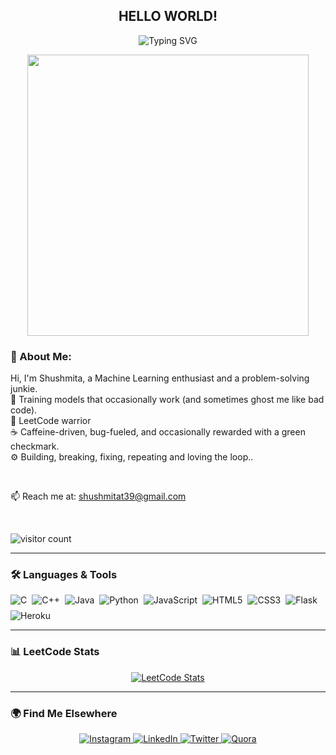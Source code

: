 <h2 align="center">HELLO WORLD!</h2>

<p align="center">
  <img src="https://readme-typing-svg.demolab.com?font=Fira+Code&weight=500&size=25&pause=1000&center=true&width=500&lines=Welcome+to+Shushmita's+GitHub!+🚀" alt="Typing SVG" />
</p>

<p align="center">
  <img src="https://media.giphy.com/media/RbDKaczqWovIugyJmW/giphy.gif" width="450" />
</p>




### 🧠 About Me:
Hi, I'm Shushmita, a Machine Learning enthusiast and a problem-solving junkie.  
🤖 Training models that occasionally work (and sometimes ghost me like bad code).  
🧠 LeetCode warrior  
☕ Caffeine-driven, bug-fueled, and occasionally rewarded with a green checkmark.  
⚙️ Building, breaking, fixing, repeating and loving the loop..

<br>

📫 Reach me at: [shushmitat39@gmail.com](mailto:shushmitat39@gmail.com)

<br>
<p align="left">
  <img src="https://komarev.com/ghpvc/?username=Shushmitaaaa&style=flat-square&color=blue" alt="visitor count"/>
</p>

---


### 🛠️ Languages & Tools

<p align="center" style="display:flex; flex-wrap: wrap; gap: 8px;">
  <img src="https://img.shields.io/badge/C-00599C?style=for-the-badge&logo=c&logoColor=white" alt="C" />
  <img src="https://img.shields.io/badge/C++-00599C?style=for-the-badge&logo=c%2b%2b&logoColor=white" alt="C++" />
  <img src="https://img.shields.io/badge/Java-ED8B00?style=for-the-badge&logo=java&logoColor=white" alt="Java" />
  <img src="https://img.shields.io/badge/Python-3776AB?style=for-the-badge&logo=python&logoColor=white" alt="Python" />
  <img src="https://img.shields.io/badge/JavaScript-F7DF1E?style=for-the-badge&logo=javascript&logoColor=black" alt="JavaScript" />
  <img src="https://img.shields.io/badge/HTML5-E34F26?style=for-the-badge&logo=html5&logoColor=white" alt="HTML5" />
  <img src="https://img.shields.io/badge/CSS3-1572B6?style=for-the-badge&logo=css3&logoColor=white" alt="CSS3" />
  <img src="https://img.shields.io/badge/Flask-000000?style=for-the-badge&logo=flask&logoColor=white" alt="Flask" />
  <img src="https://img.shields.io/badge/Heroku-430098?style=for-the-badge&logo=heroku&logoColor=white" alt="Heroku" />
</p>

---

### 📊 LeetCode Stats

<div align="center">
  <a href="https://leetcode.com/Shushmita_tiwari">
    <img src="https://leetcard.jacoblin.cool/Shushmita_tiwari?theme=dark&font=baloo&ext=contest" alt="LeetCode Stats" />
  </a>
</div>

---

### 🌍 Find Me Elsewhere


<p align="center">
  <a href="https://www.instagram.com/your_instagram_handle/" target="_blank">
    <img src="https://img.shields.io/badge/Instagram-E4405F?style=for-the-badge&logo=instagram&logoColor=white" alt="Instagram" />
  </a>

  <a href="https://www.linkedin.com/in/shushmita-tiwari-811906273?utm_source=share&utm_campaign=share_via&utm_content=profile&utm_medium=android_app" target="_blank">
    <img src="https://img.shields.io/badge/LinkedIn-0077B5?style=for-the-badge&logo=linkedin&logoColor=white" alt="LinkedIn" />
  </a>

  <a href="https://x.com/Shushmitaaa?t=goO9DOBtYhn8kS4dOUha2g&s=09" target="_blank">
    <img src="https://img.shields.io/badge/Twitter-1DA1F2?style=for-the-badge&logo=twitter&logoColor=white" alt="Twitter" />
  </a>

  <a href="https://www.quora.com/profile/Shushmita-3?ch=10&oid=1630305287&share=eadaab9b&srid=huccXg&target_type=user" target="_blank">
    <img src="https://img.shields.io/badge/Quora-B92B27?style=for-the-badge&logo=quora&logoColor=white" alt="Quora" />
  </a>
</p>
